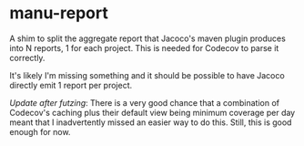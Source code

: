 # manu-report

A shim to split the aggregate report that Jacoco's maven plugin produces into N
reports, 1 for each project. This is needed for Codecov to parse it correctly.

It's likely I'm missing something and it should be possible to have Jacoco
directly emit 1 report per project.

*Update after futzing*: There is a very good chance that a combination of Codecov's
caching plus their default view being minimum coverage per day meant that I inadvertently
missed an easier way to do this. Still, this is good enough for now.
